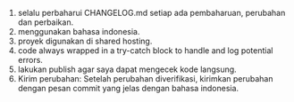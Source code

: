 1. selalu perbaharui CHANGELOG.md setiap ada pembaharuan, perubahan dan perbaikan.
2. menggunakan bahasa indonesia.
3. proyek digunakan di shared hosting.
4. code always wrapped in a try-catch block to handle and log potential errors.
5. lakukan publish agar saya dapat mengecek kode langsung.
6. Kirim perubahan: Setelah perubahan diverifikasi, kirimkan perubahan dengan pesan commit yang jelas dengan bahasa indonesia.

